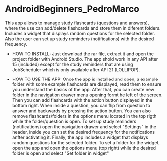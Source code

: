 # AndroidBeginners_PedroMarco
This app allows to manage study flashcards (questions and answers), where the use can add/delete flashcards and store them in diferent folders. Includes a widget that displays random questions for the selected folder. Also the user can set up study reminders (notifications) with the desired frequency.

- HOW TO INSTALL:
Just download the rar file, extract it and open the project folder with Android Studio. The app shold work in any API after 15 (included) except for the study reminders that are using JobScheduler which is only available after API 21 (LOLLIPOP).

- HOW TO USE THE APP:
Once the app is installed and open, a example folder with some example flashcards are displayed, read them to ensure you understand the basics of the app. After that, you can create new folder in the navigation drawer menu opening formt he left of the screen. Then you can add flashcards with the action button displayed in the bottom right. When inside a question, you can flip from question to answer and backwards by pressing the action button. You can also remove flashcards/folders in the options menu located in the top rigth while the folder/question is open. 
To set up study reminders (notifications) open the navigation drawer and select "Settings" in the header, inside you can set the desired frequency for the notifications anfter activating it. 
Finally, the app includes a widget that displays random questions for the selected folder. To set a folder for the widget, open the app and open the options menu (top right) while the desired folder is open and select "Set folder in widget"
